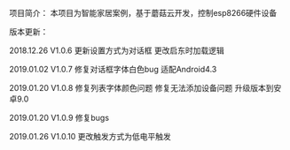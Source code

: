 ﻿项目简介：
	本项目为智能家居案例，基于蘑菇云开发，控制esp8266硬件设备
	
版本更新：

2018.12.26  V1.0.6
	更新设置方式为对话框
	更改启东时加载逻辑
	
2019.01.02  V1.0.7
	修复对话框字体白色bug
	适配Android4.3
	
2019.01.20  V1.0.8
	修复列表字体颜色问题
	修复无法添加设备问题
	升级版本到安卓9.0
	
2019.01.20  V1.0.9
	修复bugs
	
2019.01.26  V1.0.10
	更改触发方式为低电平触发